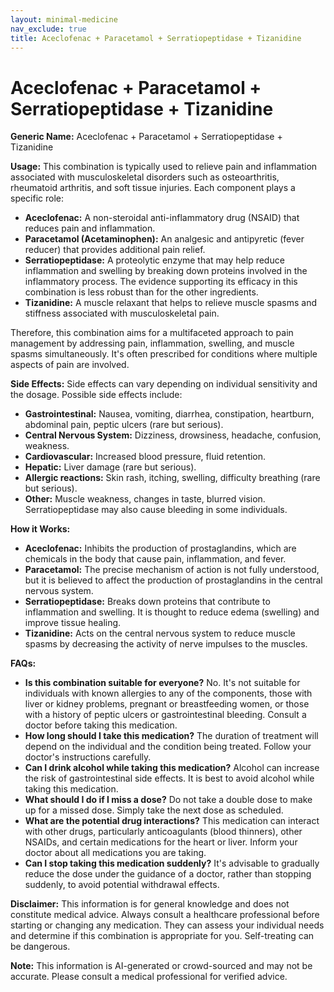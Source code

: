 ```yaml
---
layout: minimal-medicine
nav_exclude: true
title: Aceclofenac + Paracetamol + Serratiopeptidase + Tizanidine
---
```


# Aceclofenac + Paracetamol + Serratiopeptidase + Tizanidine

**Generic Name:** Aceclofenac + Paracetamol + Serratiopeptidase + Tizanidine

**Usage:** This combination is typically used to relieve pain and inflammation associated with musculoskeletal disorders such as osteoarthritis, rheumatoid arthritis, and soft tissue injuries.  Each component plays a specific role:

* **Aceclofenac:** A non-steroidal anti-inflammatory drug (NSAID) that reduces pain and inflammation.
* **Paracetamol (Acetaminophen):** An analgesic and antipyretic (fever reducer) that provides additional pain relief.
* **Serratiopeptidase:** A proteolytic enzyme that may help reduce inflammation and swelling by breaking down proteins involved in the inflammatory process.  The evidence supporting its efficacy in this combination is less robust than for the other ingredients.
* **Tizanidine:** A muscle relaxant that helps to relieve muscle spasms and stiffness associated with musculoskeletal pain.

Therefore, this combination aims for a multifaceted approach to pain management by addressing pain, inflammation, swelling, and muscle spasms simultaneously.  It's often prescribed for conditions where multiple aspects of pain are involved.


**Side Effects:**  Side effects can vary depending on individual sensitivity and the dosage.  Possible side effects include:

* **Gastrointestinal:** Nausea, vomiting, diarrhea, constipation, heartburn, abdominal pain, peptic ulcers (rare but serious).
* **Central Nervous System:** Dizziness, drowsiness, headache, confusion, weakness.
* **Cardiovascular:** Increased blood pressure, fluid retention.
* **Hepatic:** Liver damage (rare but serious).
* **Allergic reactions:** Skin rash, itching, swelling, difficulty breathing (rare but serious).
* **Other:**  Muscle weakness, changes in taste, blurred vision.  Serratiopeptidase may also cause bleeding in some individuals.


**How it Works:**

* **Aceclofenac:** Inhibits the production of prostaglandins, which are chemicals in the body that cause pain, inflammation, and fever.
* **Paracetamol:** The precise mechanism of action is not fully understood, but it is believed to affect the production of prostaglandins in the central nervous system.
* **Serratiopeptidase:** Breaks down proteins that contribute to inflammation and swelling.  It is thought to reduce edema (swelling) and improve tissue healing.
* **Tizanidine:** Acts on the central nervous system to reduce muscle spasms by decreasing the activity of nerve impulses to the muscles.


**FAQs:**

* **Is this combination suitable for everyone?** No.  It's not suitable for individuals with known allergies to any of the components, those with liver or kidney problems, pregnant or breastfeeding women, or those with a history of peptic ulcers or gastrointestinal bleeding.  Consult a doctor before taking this medication.
* **How long should I take this medication?** The duration of treatment will depend on the individual and the condition being treated.  Follow your doctor's instructions carefully.
* **Can I drink alcohol while taking this medication?** Alcohol can increase the risk of gastrointestinal side effects.  It is best to avoid alcohol while taking this medication.
* **What should I do if I miss a dose?** Do not take a double dose to make up for a missed dose. Simply take the next dose as scheduled.
* **What are the potential drug interactions?** This medication can interact with other drugs, particularly anticoagulants (blood thinners), other NSAIDs, and certain medications for the heart or liver. Inform your doctor about all medications you are taking.
* **Can I stop taking this medication suddenly?**  It's advisable to gradually reduce the dose under the guidance of a doctor, rather than stopping suddenly, to avoid potential withdrawal effects.


**Disclaimer:** This information is for general knowledge and does not constitute medical advice.  Always consult a healthcare professional before starting or changing any medication.  They can assess your individual needs and determine if this combination is appropriate for you.  Self-treating can be dangerous.


**Note:** This information is AI-generated or crowd-sourced and may not be accurate. Please consult a medical professional for verified advice.